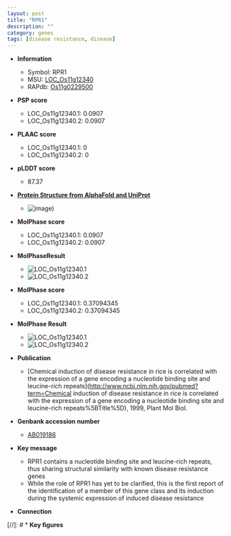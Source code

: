 ```yaml
---
layout: post
title: "RPR1"
description: ""
category: genes
tags: [disease resistance, disease]
---
```


* **Information**  
    + Symbol: RPR1  
    + MSU: [LOC_Os11g12340](http://rice.plantbiology.msu.edu/cgi-bin/ORF_infopage.cgi?orf=LOC_Os11g12340)  
    + RAPdb: [Os11g0229500](http://rapdb.dna.affrc.go.jp/viewer/gbrowse_details/irgsp1?name=Os11g0229500)  

* **PSP score**  
    + LOC_Os11g12340.1: 0.0907 
    + LOC_Os11g12340.2: 0.0907 

* **PLAAC score**  
    + LOC_Os11g12340.1: 0 
    + LOC_Os11g12340.2: 0 

* **pLDDT score**
    + 87.37

* **[Protein Structure from AlphaFold and UniProt](https://www.uniprot.org/uniprotkb/Q9ZQT3/entry#structure)**
    + ![image](https://ricepsp.github.io/images/Q9/AF-Q9ZQT3-F1.png))

* **MolPhase score**
    + LOC_Os11g12340.1: 0.0907
    + LOC_Os11g12340.2: 0.0907

* **MolPhaseResult**
    + ![LOC_Os11g12340.1](https://ricepsp.github.io/pictures/LOC_Os11g/LOC_Os11g12340.1.png)
    + ![LOC_Os11g12340.2](https://ricepsp.github.io/pictures/LOC_Os11g/LOC_Os11g12340.2.png)

* **MolPhase score**
    + LOC_Os11g12340.1: 0.37094345
    + LOC_Os11g12340.2: 0.37094345

* **MolPhase Result**
    + ![LOC_Os11g12340.1](https://304243504.github.io/Pictures/LOC_Os11g/LOC_Os11g12340.1.png)
    + ![LOC_Os11g12340.2](https://304243504.github.io/Pictures/LOC_Os11g/LOC_Os11g12340.2.png)

* **Publication**  
    + [Chemical induction of disease resistance in rice is correlated with the expression of a gene encoding a nucleotide binding site and leucine-rich repeats](http://www.ncbi.nlm.nih.gov/pubmed?term=Chemical induction of disease resistance in rice is correlated with the expression of a gene encoding a nucleotide binding site and leucine-rich repeats%5BTitle%5D), 1999, Plant Mol Biol.

* **Genbank accession number**  
    + [AB019186](http://www.ncbi.nlm.nih.gov/nuccore/AB019186)

* **Key message**  
    + RPR1 contains a nucleotide binding site and leucine-rich repeats, thus sharing structural similarity with known disease resistance genes
    + While the role of RPR1 has yet to be clarified, this is the first report of the identification of a member of this gene class and its induction during the systemic expression of induced disease resistance

* **Connection**  

[//]: # * **Key figures**  


